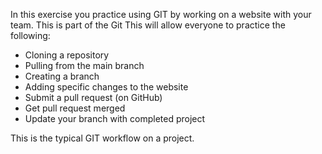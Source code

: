 In this exercise you practice using GIT by working on a website with your team. This is part of the Git   This will allow everyone to practice the following:

- Cloning a repository
- Pulling from the main branch
- Creating a branch
- Adding specific changes to the website
- Submit a pull request (on GitHub)
- Get pull request merged
- Update your branch with completed project

This is the typical GIT workflow on a project. 




